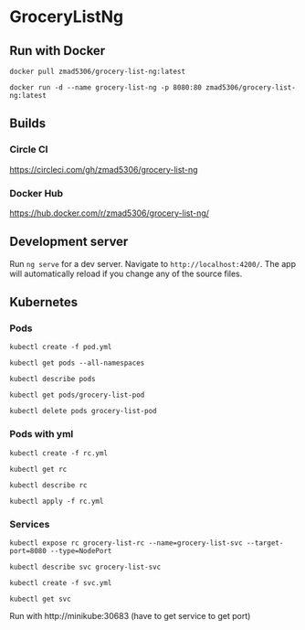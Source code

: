 # GroceryListNg

## Run with Docker
`docker pull zmad5306/grocery-list-ng:latest`

`docker run -d --name grocery-list-ng -p 8080:80 zmad5306/grocery-list-ng:latest`

## Builds

### Circle CI
https://circleci.com/gh/zmad5306/grocery-list-ng

### Docker Hub
https://hub.docker.com/r/zmad5306/grocery-list-ng/

## Development server

Run `ng serve` for a dev server. Navigate to `http://localhost:4200/`. The app will automatically reload if you change any of the source files.

## Kubernetes
### Pods

`kubectl create -f pod.yml`

`kubectl get pods --all-namespaces`

`kubectl describe pods`

`kubectl get pods/grocery-list-pod`

`kubectl delete pods grocery-list-pod`


### Pods with yml
`kubectl create -f rc.yml`

`kubectl get rc`

`kubectl describe rc`

`kubectl apply -f rc.yml`


### Services
`kubectl expose rc grocery-list-rc --name=grocery-list-svc --target-port=8080 --type=NodePort`

`kubectl describe svc grocery-list-svc`

`kubectl create -f svc.yml`

`kubectl get svc`


Run with http://minikube:30683 (have to get service to get port)
